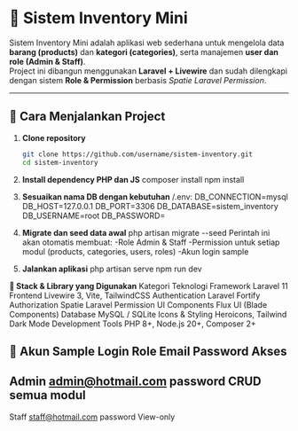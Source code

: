 # 🧾 Sistem Inventory Mini

Sistem Inventory Mini adalah aplikasi web sederhana untuk mengelola data **barang (products)** dan **kategori (categories)**, serta manajemen **user dan role (Admin & Staff)**.  
Project ini dibangun menggunakan **Laravel + Livewire** dan sudah dilengkapi dengan sistem **Role & Permission** berbasis *Spatie Laravel Permission*.

---

## 🚀 Cara Menjalankan Project

1. **Clone repository**
   ```bash
   git clone https://github.com/username/sistem-inventory.git
   cd sistem-inventory

2.  **Install dependency PHP dan JS**
composer install
npm install

3. **Sesuaikan nama DB dengan kebutuhan**
/.env:
DB_CONNECTION=mysql
DB_HOST=127.0.0.1
DB_PORT=3306
DB_DATABASE=sistem_inventory
DB_USERNAME=root
DB_PASSWORD=

4. **Migrate dan seed data awal**
php artisan migrate --seed
Perintah ini akan otomatis membuat:
-Role Admin & Staff
-Permission untuk setiap modul (products, categories, users, roles)
-Akun login sample

5. **Jalankan aplikasi**
php artisan serve
npm run dev


**🧰 Stack & Library yang Digunakan**
Kategori	Teknologi 
Framework	Laravel 11 
Frontend	Livewire 3, Vite, TailwindCSS 
Authentication	Laravel Fortify 
Authorization	Spatie Laravel Permission 
UI Components	Flux UI (Blade Components) 
Database	MySQL / SQLite 
Icons & Styling	Heroicons, Tailwind Dark Mode 
Development Tools	PHP 8+, Node.js 20+, Composer 2+  


**👤 Akun Sample Login**
Role	Email	            Password	Akses
---
Admin	admin@hotmail.com	password	CRUD semua modul
---
Staff	staff@hotmail.com	password	View-only
